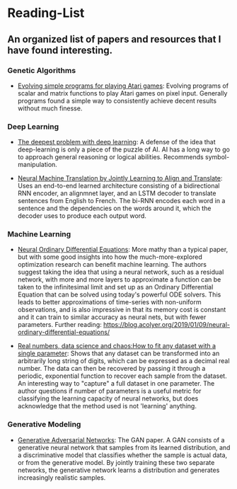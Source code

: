 # Reading-List
An organized list of papers and resources that I have found interesting.
--------------------------------------------------------------------------------

### Genetic Algorithms
* [Evolving simple programs for playing Atari games](https://arxiv.org/abs/1806.05695):
    Evolving programs of scalar and matrix functions to play Atari games on pixel input. Generally programs found a simple way to consistently achieve decent results without much finesse. 

### Deep Learning
* [The deepest problem with deep learning](https://medium.com/@GaryMarcus/the-deepest-problem-with-deep-learning-91c5991f5695): A defense of the idea that deep-learning is only a piece of the puzzle of AI. AI has a long way to go to approach general reasoning or logical abilities. Recommends symbol-manipulation.
    
* [Neural Machine Translation by Jointly Learning to Align and Translate](https://arxiv.org/pdf/1409.0473v7.pdf): Uses an end-to-end learned architecture consisting of a bidirectional RNN encoder, an alignmnet layer, and an LSTM decoder to translate sentences from English to French. The bi-RNN encodes each word in a sentence and the dependencies on the words around it, which the decoder uses to produce each output word.

### Machine Learning
* [Neural Ordinary Differential Equations](https://arxiv.org/pdf/1806.07366.pdf): More mathy than a typical paper, but with some good insights into how the much-more-explored optimization research can benefit machine learning. The authors suggest taking the idea that using a neural network, such as a residual network, with more and more layers to approximate a function can be taken to the infinitesimal limit and set up as an Ordinary Differential Equation that can be solved using today's powerful ODE solvers. This leads to better approximations of time-series with non-uniform observations, and is also impressive in that its memory cost is constant and it can train to similar accuracy as neural nets, but with fewer parameters. Further reading: https://blog.acolyer.org/2019/01/09/neural-ordinary-differential-equations/

* [Real numbers, data science and chaos:How to fit any dataset with a single parameter](https://arxiv.org/pdf/1904.12320.pdf): Shows that any dataset can be transformed into an arbitrarily long string of digits, which can be expressed as a decimal real number. The data can then be recovered by passing it through a periodic, exponential function to recover each sample from the dataset. An interesting way to "capture" a full dataset in one parameter. The author questions if number of parameters is a useful metric for classifying the learning capacity of neural networks, but does acknowledge that the method used is not 'learning' anything.

### Generative Modeling
* [Generative Adversarial Networks](https://arxiv.org/abs/1406.2661): The GAN paper. A GAN consists of a generative neural network that samples from its learned distribution, and a discriminative model that classifies whether the sample is actual data, or from the generative model. By jointly training these two separate networks, the generative network learns a distribution and generates increasingly realistic samples.
